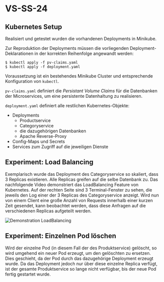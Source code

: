 # VS-SS-24
## Kubernetes Setup
Realisiert und getestet wurden die vorhandenen Deployments in Minikube.

Zur Reproduktion der Deployments müssen die vorliegenden Deployment-Deklarationen in der korrekten Reihenfolge angewandt werden:
```
$ kubectl apply -f pv-claims.yaml
$ kubectl apply -f deployment.yaml
```
Voraussetzung ist ein bestehendes Minikube Cluster und entsprechende Konfiguration von `kubectl`.

`pv-claims.yaml` definiert die *Persistant Volume Claims* für die Datenbanken der Microservices, um eine persistente Datenhaltung zu realisieren.

`deployment.yaml` definiert alle restlichen Kubernetes-Objekte:
- Deployments
    - Productservice
    - Categoryservice
    - die dazugehörigen Datenbanken
    - Apache Reverse-Proxy
- Config-Maps und Secrets
- Services zum Zugriff auf die jeweiligen Dienste

## Experiment: Load Balancing
Exemplarisch wurde das Deployment des Categoryservice so skaliert, dass 3 Replicas existieren.
Alle Replicas greifen auf die selbe Datenbank zu.
Das nachfolgende Video demonstriert das LoadBalancing Feature von Kubernetes.
Auf der rechten Seite sind 3 Terminal-Fenster zu sehen, die jeweils den Log einer der 3 Replicas des Categoryservice anzeigt.
Wird nun von einem Client eine große Anzahl von Requests innerhalb einer kurzen Zeit gesendet, kann beobachtet werden, dass diese Anfragen auf die verschiedenen Replicas aufgeteilt werden.

![Demonstration LoadBalancing](./LoadBalancing.gif)

## Experiment: Einzelnen Pod löschen
Wird der einzelne Pod (in diesem Fall der des Produktservice) gelöscht, so wird umgehend ein neuer Pod erzeugt, um den gelöschten zu ersetzen.
Dies geschieht, da der Pod durch das dazugehörige Deployment erzeugt wurde.
Da das Deployment jedoch nur über diese einzelne Replica verfügt, ist der gesamte Produktservice so lange nicht verfügbar, bis der neue Pod fertig gestartet wurde.
